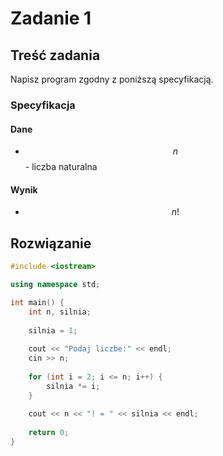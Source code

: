 # Zadanie 1

## Treść zadania

Napisz program zgodny z poniższą specyfikacją.

### Specyfikacja

#### Dane

* $$n$$ - liczba naturalna

#### Wynik

* $$n!$$ 

## Rozwiązanie

```cpp
#include <iostream>

using namespace std;

int main() {
    int n, silnia;
    
    silnia = 1;
    
    cout << "Podaj liczbe:" << endl;
    cin >> n;
    
    for (int i = 2; i <= n; i++) {
        silnia *= i;
    }
    
    cout << n << "! = " << silnia << endl;
    
    return 0;
}
```
